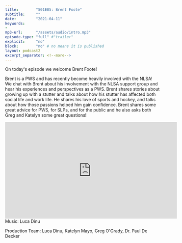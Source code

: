 ```yaml
---
title:        "S01E05: Brent Foote"
subtitle:     ""
date:         "2021-04-11"
keywords:
-
mp3-url:      "/assets/audio/intro.mp3"
episode-type: "full" #"trailer"
explicit:     "no"
block:        "no" # no means it is published
layout: podcast2
excerpt_separator: <!--more-->
---
```

On today's episode we welcome Brent Foote!

Brent is a PWS and has recently become heavily involved with the NLSA! We chat with Brent about his involvement with the NLSA support group and hear his experiences and perspectives as a PWS. Brent shares stories about growing up with a stutter and talks about how his stutter has affected both social life and work life. He shares his love of sports and hockey, and talks about how those passions helped him gain confidence. Brent shares some great advice for PWS, for SLPs, and for the public and he also asks both Greg and Katelyn some great questions!
<!--more-->
<iframe width="560" height="315" src="https://www.youtube.com/embed/Ueh_ILo1_-c" title="YouTube video player" frameborder="0" allow="accelerometer; autoplay; clipboard-write; encrypted-media; gyroscope; picture-in-picture" allowfullscreen></iframe>
<!--more-->
Music: Luca Dinu

Production Team: Luca Dinu, Katelyn Mayo, Greg O'Grady, Dr. Paul De Decker
